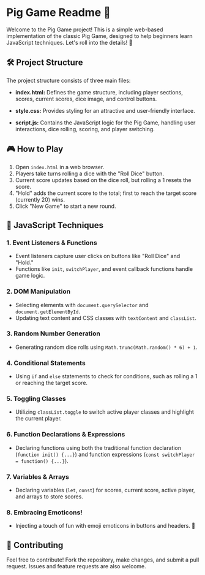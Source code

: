 # Pig Game Readme 🎲

Welcome to the Pig Game project! This is a simple web-based implementation of the classic Pig Game, designed to help beginners learn JavaScript techniques. Let's roll into the details! 🚀

## 🛠️ Project Structure
The project structure consists of three main files:

- **index.html:** Defines the game structure, including player sections, scores, current scores, dice image, and control buttons.

- **style.css:** Provides styling for an attractive and user-friendly interface.

- **script.js:** Contains the JavaScript logic for the Pig Game, handling user interactions, dice rolling, scoring, and player switching.

## 🎮 How to Play
1. Open `index.html` in a web browser.
2. Players take turns rolling a dice with the "Roll Dice" button.
3. Current score updates based on the dice roll, but rolling a 1 resets the score.
4. "Hold" adds the current score to the total; first to reach the target score (currently 20) wins.
5. Click "New Game" to start a new round.

## 🧠 JavaScript Techniques
### 1. **Event Listeners & Functions**
   - Event listeners capture user clicks on buttons like "Roll Dice" and "Hold."
   - Functions like `init`, `switchPlayer`, and event callback functions handle game logic.

### 2. **DOM Manipulation**
   - Selecting elements with `document.querySelector` and `document.getElementById`.
   - Updating text content and CSS classes with `textContent` and `classList`.

### 3. **Random Number Generation**
   - Generating random dice rolls using `Math.trunc(Math.random() * 6) + 1`.

### 4. **Conditional Statements**
   - Using `if` and `else` statements to check for conditions, such as rolling a 1 or reaching the target score.

### 5. **Toggling Classes**
   - Utilizing `classList.toggle` to switch active player classes and highlight the current player.

### 6. **Function Declarations & Expressions**
   - Declaring functions using both the traditional function declaration (`function init() {...}`) and function expressions (`const switchPlayer = function() {...}`).

### 7. **Variables & Arrays**
   - Declaring variables (`let`, `const`) for scores, current score, active player, and arrays to store scores.

### 8. **Embracing Emoticons!**
   - Injecting a touch of fun with emoji emoticons in buttons and headers. 🎉

## 🤝 Contributing
Feel free to contribute! Fork the repository, make changes, and submit a pull request. Issues and feature requests are also welcome.
